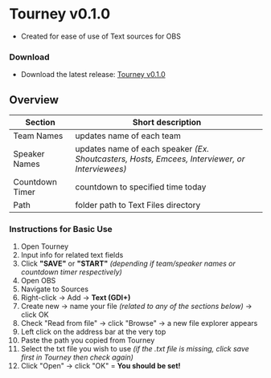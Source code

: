 # Tourney v0.1.0
- Created for ease of use of Text sources for OBS

### Download
- Download the latest release: [Tourney v0.1.0](https://github.com/Eightttt/Tourney/releases)

## Overview
Section | Short description
------------ | -------------
Team Names | updates name of each team
Speaker Names | updates name of each speaker *(Ex. Shoutcasters, Hosts, Emcees, Interviewer, or Interviewees)*
Countdown Timer | countdown to specified time today
Path | folder path to Text Files directory

### Instructions for Basic Use
1. Open Tourney
2. Input info for related text fields
3. Click **"SAVE"** or **"START"** *(depending if team/speaker names or countdown timer respectively)*
4. Open OBS
5. Navigate to Sources
6. Right-click -> Add -> **Text (GDI+)**
7. Create new -> name your file *(related to any of the sections below)* -> click OK 
8. Check "Read from file" -> click "Browse" -> a new file explorer appears
9. Left click on the address bar at the very top
10. Paste the path you copied from Tourney
11. Select the txt file you wish to use *(if the .txt file is missing, click save first in Tourney then check again)*
12. Click "Open" -> click "OK" = **You should be set!**
